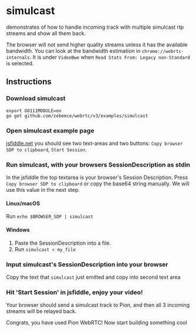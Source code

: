 # simulcast
demonstrates of how to handle incoming track with multiple simulcast rtp streams and show all them back.

The browser will not send higher quality streams unless it has the available bandwidth. You can look at
the bandwidth estimation in `chrome://webrtc-internals`. It is under `VideoBwe` when `Read Stats From: Legacy non-Standard`
is selected.

## Instructions
### Download simulcast
```
export GO111MODULE=on
go get github.com/zebemce/webrtc/v3/examples/simulcast
```

### Open simulcast example page
[jsfiddle.net](https://jsfiddle.net/zLebmv41/1/) you should see two text-areas and two buttons: `Copy browser SDP to clipboard`, `Start Session`.

### Run simulcast, with your browsers SessionDescription as stdin
In the jsfiddle the top textarea is your browser's Session Description. Press `Copy browser SDP to clipboard` or copy the base64 string manually.
We will use this value in the next step.

#### Linux/macOS
Run `echo $BROWSER_SDP | simulcast`
#### Windows
1. Paste the SessionDescription into a file.
1. Run `simulcast < my_file`

### Input simulcast's SessionDescription into your browser
Copy the text that `simulcast` just emitted and copy into second text area

### Hit 'Start Session' in jsfiddle, enjoy your video!
Your browser should send a simulcast track to Pion, and then all 3 incoming streams will be relayed back.

Congrats, you have used Pion WebRTC! Now start building something cool
